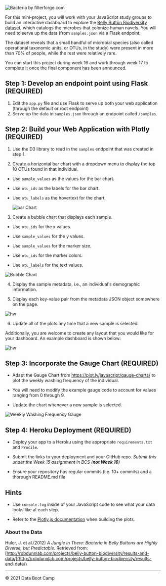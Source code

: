 

![Bacteria by filterforge.com](Images/bacteria.jpg)

For this mini-project, you will work with your JavaScript study groups to build an interactive dashboard to explore the [Belly Button Biodiversity dataset](http://robdunnlab.com/projects/belly-button-biodiversity/), which catalogs the microbes that colonize human navels. You wlll need to serve up the data (from `samples.json` via a Flask endpoint.

The dataset reveals that a small handful of microbial species (also called operational taxonomic units, or OTUs, in the study) were present in more than 70% of people, while the rest were relatively rare.

You can start this project during week 16 and work through week 17 to complete it once the final component has been announced.

## Step 1: Develop an endpoint point using Flask (REQUIRED)

1. Edit the `app.py` file and use Flask to serve up both your web application (through the default or root endpoint)
2. Serve up the data in `samples.json` through an endpoint called `/samples`.  

## Step 2: Build your Web Application with Plotly (REQUIRED)

1. Use the D3 library to read in the `samples` endpoint that was created in step 1.

2. Create a horizontal bar chart with a dropdown menu to display the top 10 OTUs found in that individual.

* Use `sample_values` as the values for the bar chart.

* Use `otu_ids` as the labels for the bar chart.

* Use `otu_labels` as the hovertext for the chart.

  ![bar Chart](Images/hw01.png)

3. Create a bubble chart that displays each sample.

* Use `otu_ids` for the x values.

* Use `sample_values` for the y values.

* Use `sample_values` for the marker size.

* Use `otu_ids` for the marker colors.

* Use `otu_labels` for the text values.

![Bubble Chart](Images/bubble_chart.png)

4. Display the sample metadata, i.e., an individual's demographic information.

5. Display each key-value pair from the metadata JSON object somewhere on the page.

![hw](Images/hw03.png)

6. Update all of the plots any time that a new sample is selected.

Additionally, you are welcome to create any layout that you would like for your dashboard. An example dashboard is shown below:

![hw](Images/hw02.png)

## Step 3: Incorporate the Gauge Chart (REQUIRED)

* Adapt the Gauge Chart from <https://plot.ly/javascript/gauge-charts/> to plot the weekly washing frequency of the individual.

* You will need to modify the example gauge code to account for values ranging from 0 through 9.

* Update the chart whenever a new sample is selected.

![Weekly Washing Frequency Gauge](Images/gauge.png)

## Step 4: Heroku Deployment (REQUIRED)

* Deploy your app to a Heroku using the appropriate `requirements.txt` and `Procile`.

* Submit the links to your deployment and your GitHub repo. *Submit this under the Week 15 assignment in BCS (__not Week 16__)*

* Ensure your repository has regular commits (i.e. 10+ commits) and a thorough README.md file

## Hints

* Use `console.log` inside of your JavaScript code to see what your data looks like at each step.

* Refer to the [Plotly.js documentation](https://plot.ly/javascript/) when building the plots.

### About the Data

Hulcr, J. et al.(2012) _A Jungle in There: Bacteria in Belly Buttons are Highly Diverse, but Predictable_. Retrieved from: [http://robdunnlab.com/projects/belly-button-biodiversity/results-and-data/](http://robdunnlab.com/projects/belly-button-biodiversity/results-and-data/)

- - -

© 2021 Data Boot Camp
